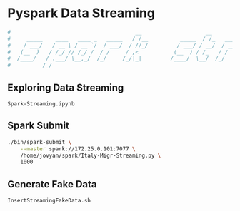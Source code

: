 # Pyspark Data Streaming

```bash
#                                       __                    __                                       _                  
#     _____    ____   ____ _   _____   / /__          _____  / /_   _____  ___   ____ _   ____ ___    (_)   ____    ____ _
#    / ___/   / __ \ / __ `/  / ___/  / //_/         / ___/ / __/  / ___/ / _ \ / __ `/  / __ `__ \  / /   / __ \  / __ `/
#   (__  )   / /_/ // /_/ /  / /     / ,<           (__  ) / /_   / /    /  __// /_/ /  / / / / / / / /   / / / / / /_/ / 
#  /____/   / .___/ \__,_/  /_/     /_/|_|         /____/  \__/  /_/     \___/ \__,_/  /_/ /_/ /_/ /_/   /_/ /_/  \__, /  
#          /_/                                                                                                   /____/   
```

## Exploring Data Streaming

`Spark-Streaming.ipynb`

## Spark Submit

```bash
./bin/spark-submit \
    --master spark://172.25.0.101:7077 \
    /home/jovyan/spark/Italy-Migr-Streaming.py \
    1000

```

## Generate Fake Data

`InsertStreamingFakeData.sh`